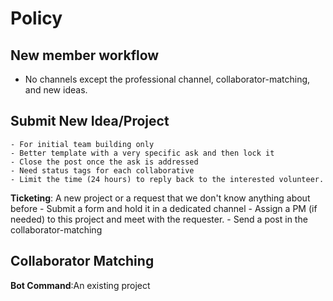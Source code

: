 # Policy

## New member workflow
- No channels except the professional channel, collaborator-matching, and new ideas.

## Submit New Idea/Project 
    - For initial team building only
    - Better template with a very specific ask and then lock it
    - Close the post once the ask is addressed
    - Need status tags for each collaborative
    - Limit the time (24 hours) to reply back to the interested volunteer.
  
  **Ticketing**: A new project or a request that we don't know anything about before
     - Submit a form and hold it in a dedicated channel
     - Assign a PM (if needed) to this project and meet with the requester. 
     - Send a post in the collaborator-matching

## Collaborator Matching

**Bot Command**:An existing project
